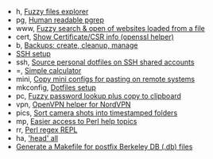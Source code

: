 * h, [Fuzzy files explorer](ex.pl)
* pg, [Human readable pgrep](pg.pl)
* www, [Fuzzy search & open of websites loaded from a file](www.pl)
* cert, [Show Certificate/CSR info (openssl helper)](cert.pl)
* b, [Backups: create, cleanup, manage](backup.pl)
* [SSH setup](mkssh.pl)
* ssh, [Source personal dotfiles on SSH shared accounts](ssh.pl)
* =, [Simple calculator](calc.pl)
* mini, [Copy mini configs for pasting on remote systems](mini.pl)
* mkconfig, [Dotfiles setup](mkconfig.py)
* pc, [Fuzzy password lookup plus copy to clipboard](pc.pl)
* vpn, [OpenVPN helper for NordVPN](vpn.pl)
* pics, [Sort camera shots into timestamped folders](pics.pl)
* mp, [Easier access to Perl help topics](man.pl)
* rr, [Perl regex REPL](rrepl.pl)
* ha, ['head' all](headall.pl)
* [Generate a Makefile for postfix Berkeley DB (.db) files](mail/makefile-db.pl)
